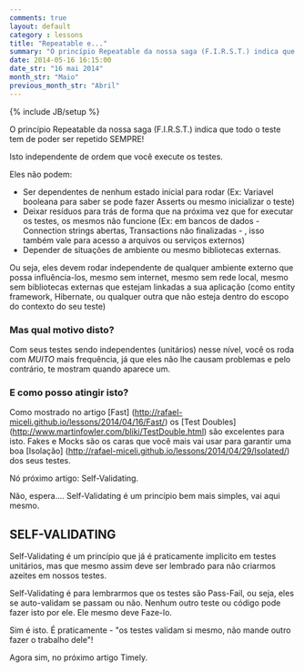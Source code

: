 ```yaml
---
comments: true
layout: default
category : lessons
title: "Repeatable e..."
summary: "O princípio Repeatable da nossa saga (F.I.R.S.T.) indica que todo o..."
date: 2014-05-16 16:15:00
date_str: "16 mai 2014"
month_str: "Maio"
previous_month_str: "Abril"
---
```

{% include JB/setup %}

O princípio Repeatable da nossa saga (F.I.R.S.T.) indica que todo o teste tem de poder ser repetido SEMPRE! 

Isto independente de ordem que você execute os testes. 

Eles não podem:
 - Ser dependentes de nenhum estado inicial para rodar (Ex: Variavel booleana para saber se pode fazer Asserts ou mesmo inicializar o teste)
 - Deixar resíduos para trás de forma que na próxima vez que for executar os testes, os mesmos não funcione (Ex: em bancos de dados - Connection strings abertas, Transactions não finalizadas - , isso também vale para acesso a arquivos ou serviços externos)
 - Depender de situações de ambiente ou mesmo bibliotecas externas.

Ou seja, eles devem rodar independente de qualquer ambiente externo que possa influência-los, mesmo sem internet, mesmo sem rede local, mesmo sem bibliotecas externas que estejam linkadas a sua aplicação (como entity framework, Hibernate, ou qualquer outra que não esteja dentro do escopo do contexto do seu teste)

### Mas qual motivo disto?

Com seus testes sendo independentes (unitários) nesse nível, você os roda com *MUITO* mais frequência, já que eles não lhe causam problemas e pelo contrário, te mostram quando aparece um.

### E como posso atingir isto?

Como mostrado no artigo [Fast] (http://rafael-miceli.github.io/lessons/2014/04/16/Fast/) os [Test Doubles] (http://www.martinfowler.com/bliki/TestDouble.html) são excelentes para isto. Fakes e Mocks são os caras que você mais vai usar para garantir uma boa [Isolação] (http://rafael-miceli.github.io/lessons/2014/04/29/Isolated/) dos seus testes.

Nó próximo artigo: Self-Validating.

Não, espera.... Self-Validating é um princípio bem mais simples, vai aqui mesmo.

 

## SELF-VALIDATING

Self-Validating é um princípio que já é praticamente implicito em testes unitários, mas que mesmo assim deve ser lembrado para não criarmos azeites em nossos testes.

Self-Validating é para lembrarmos que os testes são Pass-Fail, ou seja, eles se auto-validam se passam ou não. Nenhum outro teste ou código pode fazer isto por ele. Ele mesmo deve Faze-lo.

Sim é isto. É praticamente - "os testes validam si mesmo, não mande outro fazer o trabalho dele"!

Agora sim, no próximo artigo Timely.




